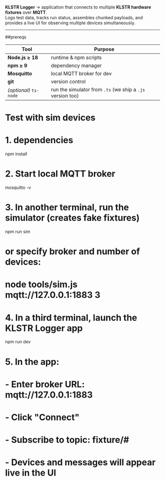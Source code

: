 

**KLSTR Logger** -> application that connects to multiple **KLSTR hardware fixtures** over **MQTT**.  
Logs test data, tracks run status, assembles chunked payloads, and provides a live UI for observing multiple devices simultaneously.

---



##prereqs

| Tool | Purpose |
|------|----------|
| **Node.js ≥ 18** | runtime & npm scripts |
| **npm ≥ 9** | dependency manager |
| **Mosquitto** | local MQTT broker for dev |
| **git** | version control |
| *(optional)* `ts-node` | run the simulator from `.ts` (we ship a `.js` version too) |

#  Test with sim devices
# 1. dependencies
npm install

# 2. Start local MQTT broker
mosquitto -v

# 3. In another terminal, run the simulator (creates fake fixtures)
npm run sim
# or specify broker and number of devices:
# node tools/sim.js mqtt://127.0.0.1:1883 3

# 4. In a third terminal, launch the KLSTR Logger app
npm run dev

# 5. In the app:
#    - Enter broker URL: mqtt://127.0.0.1:1883
#    - Click "Connect"
#    - Subscribe to topic: fixture/#
#    - Devices and messages will appear live in the UI
